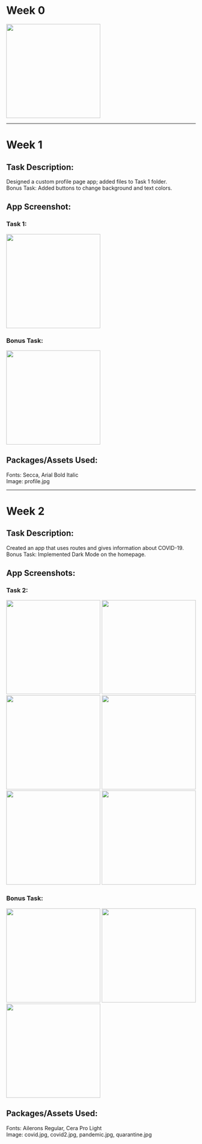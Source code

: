 # Week 0
<img src="https://github.com/skully-coder/IECSE-App-Winter-Project-20/blob/anshita-palorkar/Task%200/task0_screenshot.png" width=250><br>
***
# Week 1

## Task Description:
Designed a custom profile page app; added files to Task 1 folder.<br>
Bonus Task: Added buttons to change background and text colors.

## App Screenshot:
### Task 1:
<img src="https://github.com/skully-coder/IECSE-App-Winter-Project-20/blob/anshita-palorkar/Task%201/task1.png" width=250>

### Bonus Task:
<img src="https://github.com/skully-coder/IECSE-App-Winter-Project-20/blob/anshita-palorkar/Task%201/Bonus%20Task/profileapp.gif" width=250>

## Packages/Assets Used:
Fonts: Secca, Arial Bold Italic <br>
Image: profile.jpg <br>
***
# Week 2 

## Task Description:
Created an app that uses routes and gives information about COVID-19.<br>
Bonus Task: Implemented Dark Mode on the homepage.

## App Screenshots:
### Task 2:
<img src="https://github.com/skully-coder/IECSE-App-Winter-Project-20/blob/anshita-palorkar/Task%202/screenshots/homepage.png" width=250/> <img src="https://github.com/skully-coder/IECSE-App-Winter-Project-20/blob/anshita-palorkar/Task%202/screenshots/about.png" width=250/> <img src="https://github.com/skully-coder/IECSE-App-Winter-Project-20/blob/anshita-palorkar/Task%202/screenshots/symptoms.png" width=250/> <img src="https://github.com/skully-coder/IECSE-App-Winter-Project-20/blob/anshita-palorkar/Task%202/screenshots/transmission.png" width=250/> <img src="https://github.com/skully-coder/IECSE-App-Winter-Project-20/blob/anshita-palorkar/Task%202/screenshots/precautions.png" width=250/> <img src="https://github.com/skully-coder/IECSE-App-Winter-Project-20/blob/anshita-palorkar/Task%202/screenshots/quarantine.png" width=250/>

### Bonus Task:
<img src="https://github.com/skully-coder/IECSE-App-Winter-Project-20/blob/anshita-palorkar/Task%202/screenshots/dark1.png" width=250/> <img src="https://github.com/skully-coder/IECSE-App-Winter-Project-20/blob/anshita-palorkar/Task%202/screenshots/dark2.png" width=250/> <img src="https://github.com/skully-coder/IECSE-App-Winter-Project-20/blob/anshita-palorkar/Task%202/screenshots/dark3.png" width=250/>

## Packages/Assets Used:
Fonts: Ailerons Regular, Cera Pro Light <br>
Image: covid.jpg, covid2.jpg, pandemic.jpg, quarantine.jpg
